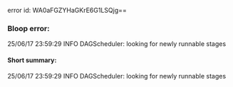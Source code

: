 error id: WA0aFGZYHaGKrE6G1LSQjg==
### Bloop error:

25/06/17 23:59:29 INFO DAGScheduler: looking for newly runnable stages
#### Short summary: 

25/06/17 23:59:29 INFO DAGScheduler: looking for newly runnable stages
